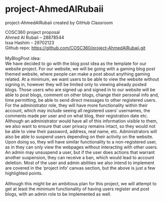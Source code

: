 # project-AhmedAlRubaii
project-AhmedAlRubaii created by GitHub Classroom

COSC360 project proposal <br>
Ahmed Al Rubaii – 28878544 <br>
Issa Hashim – 29702123 <br>
Github repo: https://github.com/COSC360/project-AhmedAlRubaii.git 
<br>
<br>
MyBlogPost idea: <br>
We have decided to go with the blog post idea as the template for our website project. For our website, we will be going with a gaming blog post themed website, where people can make a post about anything gaming related. 
At a minimum, we want users to be able to view the website without signing in, however they will be limited only to viewing already posted blogs. Those users who are signed up and signed in to our website will be able to post blogs, comment on other blogs, change their personal info and, time permitting, be able to send direct messages to other registered users. For the administrator role, they will have more functionality within their account, which may include seeing all registered users’ usernames, the comments made per user and on what blog, their registration date etc. Although an administrator would have all of this information visible to them, we also want to ensure that user privacy remains intact, so they would not be able to view their password, address, real name, etc. Administrators will also be able to suspend users depending on their activity on the website. Upon doing so, they will have similar functionality to a non-registered user, as in they can only view the webpages without interacting with other users. An admin may unsuspend a user, but if the user does actions that warrant another suspension, they can receive a ban, which would lead to account deletion. Most of the user and admin abilities we also intend to implement are covered in the ‘project info’ canvas section, but the above is just a few highlighted points. 
<br><br>
Although this might be an ambitious plan for this project, we will attempt to get at least the minimum functionality of having users register and post blogs, with an admin role to be implemented as well. 






